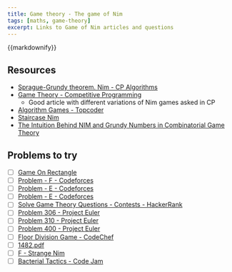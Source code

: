 ```yaml
---
title: Game theory - The game of Nim
tags: [maths, game-theory]
excerpt: Links to Game of Nim articles and questions
---
```

{{markdownify}}

## Resources
* [Sprague-Grundy theorem. Nim - CP Algorithms](https://cp-algorithms.com/game_theory/sprague-grundy-nim.html)
* [Game Theory - Competitive Programming](https://medium.com/@lohitmarodia/game-theory-competitive-programming-98120cc14da3)
    * Good article with different variations of Nim games asked in CP
* [Algorithm Games - Topcoder](https://www.topcoder.com/community/competitive-programming/tutorials/algorithm-games/)
* [Staircase Nim](https://codeforces.com/blog/entry/44651)
* [The Intuition Behind NIM and Grundy Numbers in Combinatorial Game Theory](https://codeforces.com/blog/entry/66040)

## Problems to try
- [ ] [Game On Rectangle](https://www.codechef.com/problems/GAMERECT)
- [ ] [Problem - F - Codeforces](https://codeforces.com/contest/1312/problem/F)
- [ ] [Problem - E - Codeforces](https://codeforces.com/contest/305/problem/E)
- [ ] [Problem - E - Codeforces](https://codeforces.com/contest/768/problem/E)
- [ ] [Solve Game Theory Questions - Contests - HackerRank](https://www.hackerrank.com/contests/5-days-of-game-theory/challenges)
- [ ] [Problem 306 - Project Euler](https://projecteuler.net/problem=306)
- [ ] [Problem 310 - Project Euler](https://projecteuler.net/problem=310)
- [ ] [Problem 400 - Project Euler](https://projecteuler.net/problem=400)
- [ ] [Floor Division Game - CodeChef](https://www.codechef.com/problems/FDIVGAME)
- [ ] [1482.pdf](https://onlinejudge.org/external/14/1482.pdf)
- [ ] [F - Strange Nim](https://atcoder.jp/contests/arc091/tasks/arc091_d)
- [ ] [Bacterial Tactics - Code Jam](https://codingcompetitions.withgoogle.com/codejam/round/00000000000516b9/0000000000134cdf)
